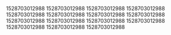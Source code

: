 1528703012988
1528703012988
1528703012988
1528703012988
1528703012988
1528703012988
1528703012988
1528703012988
1528703012988
1528703012988
1528703012988
1528703012988
1528703012988
1528703012988
1528703012988